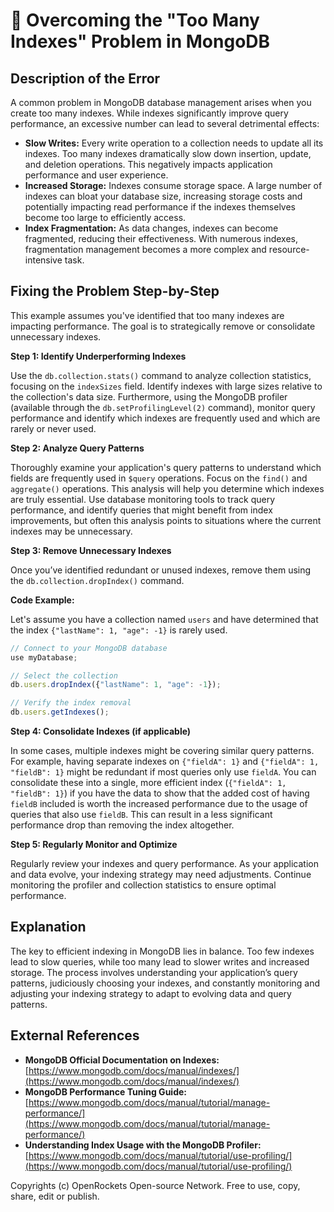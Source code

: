 # 🐞 Overcoming the "Too Many Indexes" Problem in MongoDB


## Description of the Error

A common problem in MongoDB database management arises when you create too many indexes. While indexes significantly improve query performance, an excessive number can lead to several detrimental effects:

* **Slow Writes:**  Every write operation to a collection needs to update all its indexes.  Too many indexes dramatically slow down insertion, update, and deletion operations. This negatively impacts application performance and user experience.
* **Increased Storage:** Indexes consume storage space.  A large number of indexes can bloat your database size, increasing storage costs and potentially impacting read performance if the indexes themselves become too large to efficiently access.
* **Index Fragmentation:**  As data changes, indexes can become fragmented, reducing their effectiveness. With numerous indexes, fragmentation management becomes a more complex and resource-intensive task.


## Fixing the Problem Step-by-Step

This example assumes you've identified that too many indexes are impacting performance. The goal is to strategically remove or consolidate unnecessary indexes.

**Step 1: Identify Underperforming Indexes**

Use the `db.collection.stats()` command to analyze collection statistics, focusing on the `indexSizes` field.  Identify indexes with large sizes relative to the collection's data size.  Furthermore, using the MongoDB profiler (available through the `db.setProfilingLevel(2)` command), monitor query performance and identify which indexes are frequently used and which are rarely or never used.


**Step 2: Analyze Query Patterns**

Thoroughly examine your application's query patterns to understand which fields are frequently used in `$query` operations.  Focus on the `find()` and `aggregate()` operations. This analysis will help you determine which indexes are truly essential.  Use database monitoring tools to track query performance, and identify queries that might benefit from index improvements, but often this analysis points to situations where the current indexes may be unnecessary.

**Step 3: Remove Unnecessary Indexes**

Once you’ve identified redundant or unused indexes, remove them using the `db.collection.dropIndex()` command.


**Code Example:**

Let's assume you have a collection named `users` and have determined that the index `{"lastName": 1, "age": -1}` is rarely used.

```javascript
// Connect to your MongoDB database
use myDatabase;

// Select the collection
db.users.dropIndex({"lastName": 1, "age": -1});

// Verify the index removal
db.users.getIndexes(); 
```

**Step 4: Consolidate Indexes (if applicable)**

In some cases, multiple indexes might be covering similar query patterns.  For example, having separate indexes on `{"fieldA": 1}` and `{"fieldA": 1, "fieldB": 1}` might be redundant if most queries only use `fieldA`.  You can consolidate these into a single, more efficient index (`{"fieldA": 1, "fieldB": 1}`) if you have the data to show that the added cost of having `fieldB` included is worth the increased performance due to the usage of queries that also use `fieldB`. This can result in a less significant performance drop than removing the index altogether.


**Step 5: Regularly Monitor and Optimize**

Regularly review your indexes and query performance. As your application and data evolve, your indexing strategy may need adjustments.  Continue monitoring the profiler and collection statistics to ensure optimal performance.


## Explanation

The key to efficient indexing in MongoDB lies in balance. Too few indexes lead to slow queries, while too many lead to slower writes and increased storage. The process involves understanding your application’s query patterns, judiciously choosing your indexes, and constantly monitoring and adjusting your indexing strategy to adapt to evolving data and query patterns.


## External References

* **MongoDB Official Documentation on Indexes:** [https://www.mongodb.com/docs/manual/indexes/](https://www.mongodb.com/docs/manual/indexes/)
* **MongoDB Performance Tuning Guide:** [https://www.mongodb.com/docs/manual/tutorial/manage-performance/](https://www.mongodb.com/docs/manual/tutorial/manage-performance/)
* **Understanding Index Usage with the MongoDB Profiler:** [https://www.mongodb.com/docs/manual/tutorial/use-profiling/](https://www.mongodb.com/docs/manual/tutorial/use-profiling/)



Copyrights (c) OpenRockets Open-source Network. Free to use, copy, share, edit or publish.

